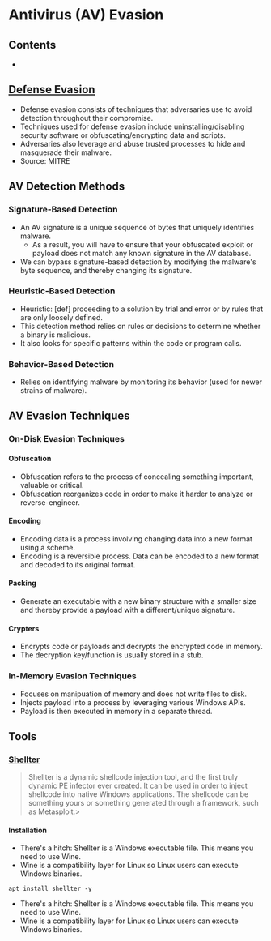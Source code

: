 # Antivirus (AV) Evasion

## Contents
- [](#)

## [Defense Evasion](https://attack.mitre.org/tactics/TA0005/)
- Defense evasion consists of techniques that adversaries use to avoid detection throughout their compromise.
- Techniques used for defense evasion include uninstalling/disabling security software or obfuscating/encrypting data and scripts.
- Adversaries also leverage and abuse trusted processes to hide and masquerade their malware.
- Source: MITRE

## AV Detection Methods

### Signature-Based Detection
- An AV signature is a unique sequence of bytes that uniquely identifies malware.
  - As a result, you will have to ensure that your obfuscated exploit or payload does not match any known signature in the AV database.
- We can bypass signature-based detection by modifying the malware's byte sequence, and thereby changing its signature.

### Heuristic-Based Detection
- Heuristic: [def] proceeding to a solution by trial and error or by rules that are only loosely defined.
- This detection method relies on rules or decisions to determine whether a binary is malicious.
- It also looks for specific patterns within the code or program calls.

### Behavior-Based Detection
- Relies on identifying malware by monitoring its behavior (used for newer strains of malware).

## AV Evasion Techniques

### On-Disk Evasion Techniques

#### Obfuscation
- Obfuscation refers to the process of concealing something important, valuable or critical.
- Obfuscation reorganizes code in order to make it harder to analyze or reverse-engineer.

#### Encoding
- Encoding data is a process involving changing data into a new format using a scheme.
- Encoding is a reversible process. Data can be encoded to a new format and decoded to its original format.

#### Packing
- Generate an executable with a new binary structure with a smaller size and thereby provide a payload with a different/unique signature.

#### Crypters
- Encrypts code or payloads and decrypts the encrypted code in memory.
- The decryption key/function is usually stored in a stub. 

### In-Memory Evasion Techniques
- Focuses on manipuation of memory and does not write files to disk.
- Injects payload into a process by leveraging various Windows APIs.
- Payload is then executed in memory in a separate thread. 

## Tools

### [Shellter](https://www.shellterproject.com/)
> Shellter is a dynamic shellcode injection tool, and the first truly dynamic PE infector ever created. It can be used in order to inject shellcode into native Windows applications. The shellcode can be something yours or something generated through a framework, such as Metasploit.> 

#### Installation 
- There's a hitch: Shellter is a Windows executable file. This means you need to use Wine.
- Wine is a compatibility layer for Linux so Linux users can execute Windows binaries. 
```
apt install shellter -y
```
- There's a hitch: Shellter is a Windows executable file. This means you need to use Wine.
- Wine is a compatibility layer for Linux so Linux users can execute Windows binaries. 

###
